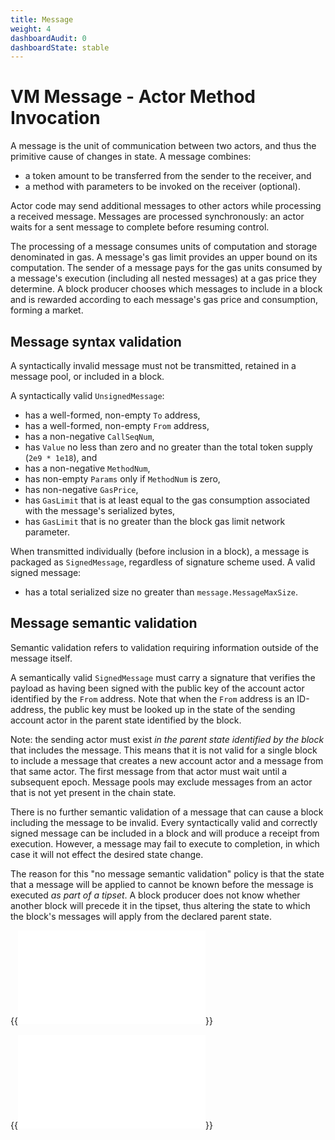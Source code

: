 ```yaml
---
title: Message
weight: 4
dashboardAudit: 0
dashboardState: stable
---
```


# VM Message - Actor Method Invocation

A message is the unit of communication between two actors, and thus the primitive cause of changes
in state. A message combines:

- a token amount to be transferred from the sender to the receiver, and
- a method with parameters to be invoked on the receiver (optional).

Actor code may send additional messages to other actors while processing a received message. 
Messages are processed synchronously: an actor waits for a sent message to complete before resuming control.

The processing of a message consumes units of computation and storage denominated in gas. 
A message's gas limit provides an upper bound on its computation. The sender of a message pays 
for the gas units consumed by a message's execution (including all nested messages) at a
gas price they determine. A block producer chooses which messages to include in a block and is
rewarded according to each message's gas price and consumption, forming a market.

## Message syntax validation

A syntactically invalid message must not be transmitted, retained in a message pool, or
included in a block.

A syntactically valid `UnsignedMessage`:

- has a well-formed, non-empty `To` address,
- has a well-formed, non-empty `From` address, 
- has a non-negative `CallSeqNum`,
- has `Value` no less than zero and no greater than the total token supply (`2e9 * 1e18`), and
- has a non-negative `MethodNum`,
- has non-empty `Params` only if `MethodNum` is zero,
- has non-negative `GasPrice`,
- has `GasLimit` that is at least equal to the gas consumption associated with the message's serialized bytes,
- has `GasLimit` that is no greater than the block gas limit network parameter.

When transmitted individually (before inclusion in a block), a message is packaged as
`SignedMessage`, regardless of signature scheme used. A valid signed message:

- has a total serialized size no greater than `message.MessageMaxSize`.

## Message semantic validation

Semantic validation refers to validation requiring information outside of the message itself.

A semantically valid `SignedMessage` must carry a signature that verifies the payload as having
been signed with the public key of the account actor identified by the `From` address. 
Note that when the `From` address is an ID-address, the public key must be
looked up in the state of the sending account actor in the parent state identified by the block.

Note: the sending actor must exist _in the parent state identified by the block_ that includes the message.
This means that it is not valid for a single block to include a message that creates a new account 
actor and a message from that same actor. 
The first message from that actor must wait until a subsequent epoch.
Message pools may exclude messages from an actor that is not yet present in the chain state.

There is no further semantic validation of a message that can cause a block including the message 
to be invalid. Every syntactically valid and correctly signed message can be included in a block and 
will produce a receipt from execution. 
However, a message may fail to execute to completion, in which case it will not effect the desired state change.  

The reason for this "no message semantic validation" policy is that the state that a message will
be applied to cannot be known before the message is executed _as part of a tipset_. A block producer
does not know whether another block will precede it in the tipset, thus altering the state to
which the block's messages will apply from the declared parent state.

{{<embed src="message.id" lang="go" >}}

{{<embed src="message.go" lang="go" >}}
